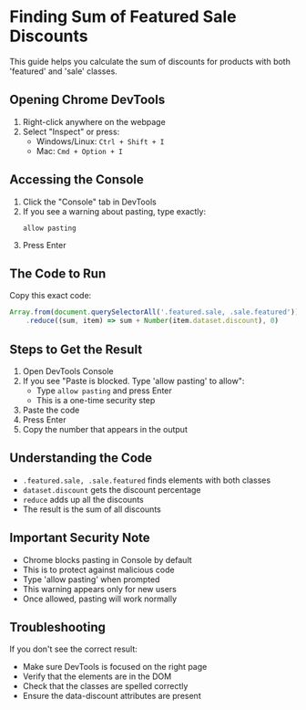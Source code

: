 # Finding Sum of Featured Sale Discounts

This guide helps you calculate the sum of discounts for products with both 'featured' and 'sale' classes.

## Opening Chrome DevTools

1. Right-click anywhere on the webpage
2. Select "Inspect" or press:
   - Windows/Linux: `Ctrl + Shift + I`
   - Mac: `Cmd + Option + I`

## Accessing the Console

1. Click the "Console" tab in DevTools
2. If you see a warning about pasting, type exactly:
   ```
   allow pasting
   ```
3. Press Enter

## The Code to Run

Copy this exact code:
```javascript
Array.from(document.querySelectorAll('.featured.sale, .sale.featured'))
    .reduce((sum, item) => sum + Number(item.dataset.discount), 0)
```

## Steps to Get the Result

1. Open DevTools Console
2. If you see "Paste is blocked. Type 'allow pasting' to allow":
   - Type `allow pasting` and press Enter
   - This is a one-time security step
3. Paste the code
4. Press Enter
5. Copy the number that appears in the output

## Understanding the Code

- `.featured.sale, .sale.featured` finds elements with both classes
- `dataset.discount` gets the discount percentage
- `reduce` adds up all the discounts
- The result is the sum of all discounts

## Important Security Note

- Chrome blocks pasting in Console by default
- This is to protect against malicious code
- Type 'allow pasting' when prompted
- This warning appears only for new users
- Once allowed, pasting will work normally

## Troubleshooting

If you don't see the correct result:
- Make sure DevTools is focused on the right page
- Verify that the elements are in the DOM
- Check that the classes are spelled correctly
- Ensure the data-discount attributes are present
